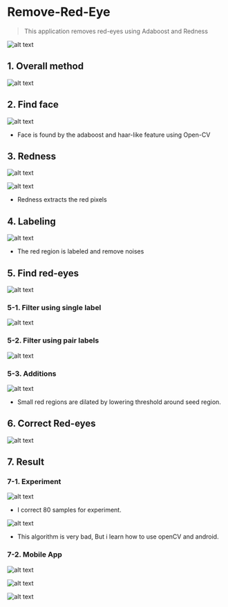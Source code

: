 # Remove-Red-Eye
> This application removes red-eyes using Adaboost and Redness



![alt text](https://github.com/wjy5446/Remove-Red-Eye/blob/master/image/abstract.png)



## 1. Overall method

![alt text](https://github.com/wjy5446/Remove-Red-Eye/blob/master/image/flow-chart.png)



## 2. Find face

![alt text](https://github.com/wjy5446/Remove-Red-Eye/blob/master/image/find-face.png)

- Face is found by the adaboost and haar-like feature using Open-CV



## 3. Redness 

![alt text](https://github.com/wjy5446/Remove-Red-Eye/blob/master/image/redness-equ.png)

![alt text](https://github.com/wjy5446/Remove-Red-Eye/blob/master/image/redness.png)

- Redness extracts the red pixels



## 4. Labeling

![alt text](https://github.com/wjy5446/Remove-Red-Eye/blob/master/image/labeling.png)

- The red region is labeled and remove noises



## 5. Find red-eyes

![alt text](https://github.com/wjy5446/Remove-Red-Eye/blob/master/image/detect-eyes.png)

### 5-1. Filter using single label

![alt text](https://github.com/wjy5446/Remove-Red-Eye/blob/master/image/find-eyes.png)

### 5-2. Filter using pair labels

![alt text](https://github.com/wjy5446/Remove-Red-Eye/blob/master/image/find-eyes2.png)

### 5-3. Additions

![alt text](https://github.com/wjy5446/Remove-Red-Eye/blob/master/image/another.png)

- Small red regions are dilated by lowering threshold around seed region.



## 6. Correct Red-eyes

![alt text](https://github.com/wjy5446/Remove-Red-Eye/blob/master/image/correct-equ.png)



## 7. Result

### 7-1. Experiment

![alt text](https://github.com/wjy5446/Remove-Red-Eye/blob/master/image/samples.png)

- I correct 80 samples for experiment.

![alt text](https://github.com/wjy5446/Remove-Red-Eye/blob/master/image/result.png)

- This algorithm is very bad, But i learn how to use openCV and android.



### 7-2. Mobile App

![alt text](https://github.com/wjy5446/Remove-Red-Eye/blob/master/image/UI.png)

![alt text](https://github.com/wjy5446/Remove-Red-Eye/blob/master/image/abstract.png)

![alt text](https://github.com/wjy5446/Remove-Red-Eye/blob/master/image/save_face.png)